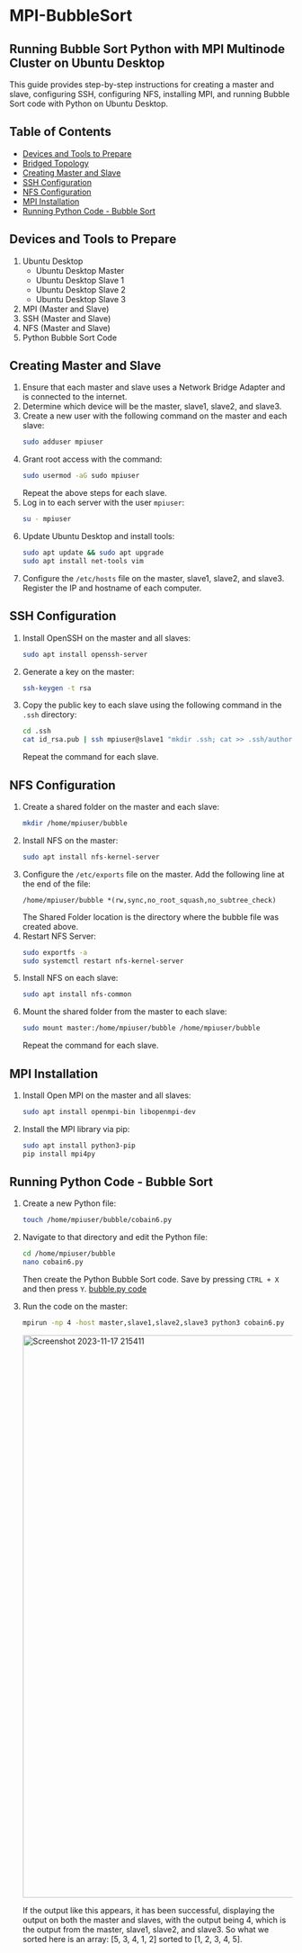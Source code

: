 # MPI-BubbleSort

## Running Bubble Sort Python with MPI Multinode Cluster on Ubuntu Desktop

This guide provides step-by-step instructions for creating a master and slave, configuring SSH, configuring NFS, installing MPI, and running Bubble Sort code with Python on Ubuntu Desktop.

## Table of Contents
- [Devices and Tools to Prepare](#devices-and-tools-to-prepare)
- [Bridged Topology](#bridged-topology)
- [Creating Master and Slave](#creating-master-and-slave)
- [SSH Configuration](#ssh-configuration)
- [NFS Configuration](#nfs-configuration)
- [MPI Installation](#mpi-installation)
- [Running Python Code - Bubble Sort](#running-python-code---bubble-sort)

## Devices and Tools to Prepare
1. Ubuntu Desktop
   - Ubuntu Desktop Master
   - Ubuntu Desktop Slave 1
   - Ubuntu Desktop Slave 2
   - Ubuntu Desktop Slave 3
2. MPI (Master and Slave)
3. SSH (Master and Slave)
4. NFS (Master and Slave)
5. Python Bubble Sort Code

## Creating Master and Slave
1. Ensure that each master and slave uses a Network Bridge Adapter and is connected to the internet.
2. Determine which device will be the master, slave1, slave2, and slave3.
3. Create a new user with the following command on the master and each slave:
    ```bash
    sudo adduser mpiuser
    ```
4. Grant root access with the command:
    ```bash
    sudo usermod -aG sudo mpiuser
    ```
    Repeat the above steps for each slave.
5. Log in to each server with the user `mpiuser`:
    ```bash
    su - mpiuser
    ```
6. Update Ubuntu Desktop and install tools:
    ```bash
    sudo apt update && sudo apt upgrade
    sudo apt install net-tools vim
    ```
7. Configure the `/etc/hosts` file on the master, slave1, slave2, and slave3. Register the IP and hostname of each computer.

## SSH Configuration
1. Install OpenSSH on the master and all slaves:
    ```bash
    sudo apt install openssh-server
    ```
2. Generate a key on the master:
    ```bash
    ssh-keygen -t rsa
    ```
3. Copy the public key to each slave using the following command in the `.ssh` directory:
    ```bash
    cd .ssh
    cat id_rsa.pub | ssh mpiuser@slave1 "mkdir .ssh; cat >> .ssh/authorized_keys"
    ```
    Repeat the command for each slave.

## NFS Configuration
1. Create a shared folder on the master and each slave:
    ```bash
    mkdir /home/mpiuser/bubble
    ```
2. Install NFS on the master:
    ```bash
    sudo apt install nfs-kernel-server
    ```
3. Configure the `/etc/exports` file on the master. Add the following line at the end of the file:
    ```plaintext
    /home/mpiuser/bubble *(rw,sync,no_root_squash,no_subtree_check)
    ```
    The Shared Folder location is the directory where the bubble file was created above.
4. Restart NFS Server:
    ```bash
    sudo exportfs -a
    sudo systemctl restart nfs-kernel-server
    ```
5. Install NFS on each slave:
    ```bash
    sudo apt install nfs-common
    ```
6. Mount the shared folder from the master to each slave:
    ```bash
    sudo mount master:/home/mpiuser/bubble /home/mpiuser/bubble
    ```
    Repeat the command for each slave.

## MPI Installation
1. Install Open MPI on the master and all slaves:
    ```bash
    sudo apt install openmpi-bin libopenmpi-dev
    ```
2. Install the MPI library via pip:
    ```bash
    sudo apt install python3-pip
    pip install mpi4py
    ```

## Running Python Code - Bubble Sort
1. Create a new Python file:
    ```bash
    touch /home/mpiuser/bubble/cobain6.py
    ```
2. Navigate to that directory and edit the Python file:
    ```bash
    cd /home/mpiuser/bubble
    nano cobain6.py
    ```
    Then create the Python Bubble Sort code. Save by pressing `CTRL + X` and then press `Y`.
   [bubble.py code](https://github.com/NauvalPerdana/MPI-BubbleSort/blob/main/bubble.py)

3. Run the code on the master:
    ```bash
    mpirun -np 4 -host master,slave1,slave2,slave3 python3 cobain6.py
    ```
   <img width="1000" alt="Screenshot 2023-11-17 215411" src="https://github.com/MUHTADIN345/TUGAS-3_BUBBLE-SORT_PEMROSESAN-PARALEL/assets/126330305/73431771-09a4-4e61-9aad-cda7b8079b5a">

    If the output like this appears, it has been successful, displaying the output on both the master and slaves, with the output being 4, which is the output from the master, slave1, slave2, and slave3. So what we sorted here is an array: [5, 3, 4, 1, 2] sorted to [1, 2, 3, 4, 5].
